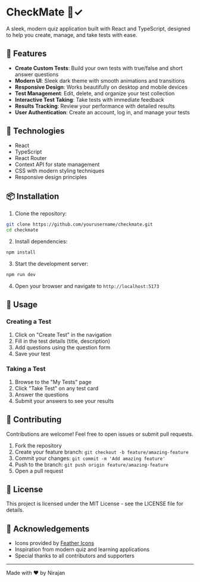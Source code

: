 # CheckMate 🧠✓

A sleek, modern quiz application built with React and TypeScript, designed to help you create, manage, and take tests with ease.


## 🌟 Features

- **Create Custom Tests**: Build your own tests with true/false and short answer questions
- **Modern UI**: Sleek dark theme with smooth animations and transitions
- **Responsive Design**: Works beautifully on desktop and mobile devices
- **Test Management**: Edit, delete, and organize your test collection
- **Interactive Test Taking**: Take tests with immediate feedback
- **Results Tracking**: Review your performance with detailed results
- **User Authentication**: Create an account, log in, and manage your tests

## 🚀 Technologies

- React
- TypeScript
- React Router
- Context API for state management
- CSS with modern styling techniques
- Responsive design principles

## 📦 Installation

1. Clone the repository:

```bash
git clone https://github.com/yourusername/checkmate.git
cd checkmate
```

2. Install dependencies:

```bash
npm install
```

3. Start the development server:

```bash
npm run dev
```

4. Open your browser and navigate to `http://localhost:5173`

## 🔧 Usage

### Creating a Test

1. Click on "Create Test" in the navigation
2. Fill in the test details (title, description)
3. Add questions using the question form
4. Save your test

### Taking a Test

1. Browse to the "My Tests" page
2. Click "Take Test" on any test card
3. Answer the questions
4. Submit your answers to see your results

## 🤝 Contributing

Contributions are welcome! Feel free to open issues or submit pull requests.

1. Fork the repository
2. Create your feature branch: `git checkout -b feature/amazing-feature`
3. Commit your changes: `git commit -m 'Add amazing feature'`
4. Push to the branch: `git push origin feature/amazing-feature`
5. Open a pull request

## 📝 License

This project is licensed under the MIT License - see the LICENSE file for details.

## 🙏 Acknowledgements

- Icons provided by [Feather Icons](https://feathericons.com/)
- Inspiration from modern quiz and learning applications
- Special thanks to all contributors and supporters

---

Made with ❤️ by Nirajan
